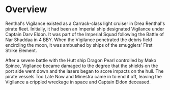 # Overview
Renthal's Vigilance existed as a Carrack-class light cruiser in Drea Renthal's pirate fleet.
Initially, it had been an Imperial ship designated Vigilance under Captain Darv Eldon.
It was part of the Imperial Squad following the Battle of Nar Shaddaa in 4 BBY.
When the Vigilance penetrated the debris field encircling the moon, it was ambushed by ships of the smugglers' First Strike Element.

After a severe battle with the Hutt ship Dragon Pearl controlled by Mako Spince, Vigilance became damaged to the degree that the shields on the port side went down and the lasers began to score impacts on the hull.
The pirate vessels Too Late Now and Minestra came in to end it off, leaving the Vigilance a crippled wreckage in space and Captain Eldon deceased.